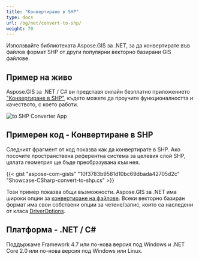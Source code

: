 ```yaml
---
title: "Конвертиране в SHP"
type: docs
url: /bg/net/convert-to-shp/
weight: 70
---
```


Използвайте библиотеката Aspose.GIS за .NET, за да конвертирате във файлов формат SHP от други популярни векторно базирани GIS файлове.

## **Пример на живо**

Aspose.GIS за .NET / C# ви представя онлайн безплатно приложението ["Конвертиране в SHP"](https://products.aspose.app/gis/conversion/convert-to-shp), където можете да проучите функционалността и качеството, с което работи.

![ to SHP Converter App](conversion.png)

## **Примерен код - Конвертиране в SHP**

Следният фрагмент от код показва как да конвертирате в SHP. Ако посочите пространствена референтна система за целевия слой SHP, цялата геометрия ще бъде преобразувана към нея. 

{{< gist "aspose-com-gists" "10f3783b9581d10bc69dbada42705d2c" "Showcase-CSharp-convert-to-shp.cs" >}}

Този пример показва общи възможности. Aspose.GIS за .NET има широки опции за [конвертиране на файлове](https://docs.aspose.com/gis/net/vector-layers/). Всеки векторно базиран формат има свои собствени опции за четене/запис, които са наследени от класа [DriverOptions](https://reference.aspose.com/gis/net/aspose.gis/driveroptions).

## **Платформа - .NET / C#**

Поддържаме Framework 4.7 или по-нова версия под Windows и .NET Core 2.0 или по-нова версия под Windows или Linux.
